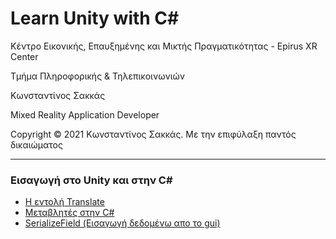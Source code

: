 <html>
<head>

</head>
<body>
<h1>Learn Unity with C#</h1>
<p>Κέντρο Εικονικής, Επαυξημένης και Μικτής Πραγματικότητας - Epirus XR Center</p>
<p> Τμήμα Πληροφορικής & Τηλεπικοινωνιών </p>

<p> Κωνσταντίνος Σακκάς</p>
<p> Mixed Reality Application Developer</p>

<p>Copyright © 2021 Κωνσταντίνος Σακκάς. Με την επιφύλαξη παντός δικαιώματος</p>
<hr>

<h3>Εισαγωγή στο Unity και στην C#</h3>
<ul>
<li><a href="https://github.com/ksakkas/Learn-Unity-Intro/tree/master/intro_1">Η εντολή Translate</a></li>
<li><a href="https://github.com/ksakkas/Learn-Unity-Intro/tree/master/intro_2">Μεταβλητές στην C#</a></li>
<li><a href="https://github.com/ksakkas/Learn-Unity-Intro/tree/master/intro_3">SerializeField (Εισαγωγή δεδομένω απο το gui)</a></li>

</ul>


 
</body>
</html>
